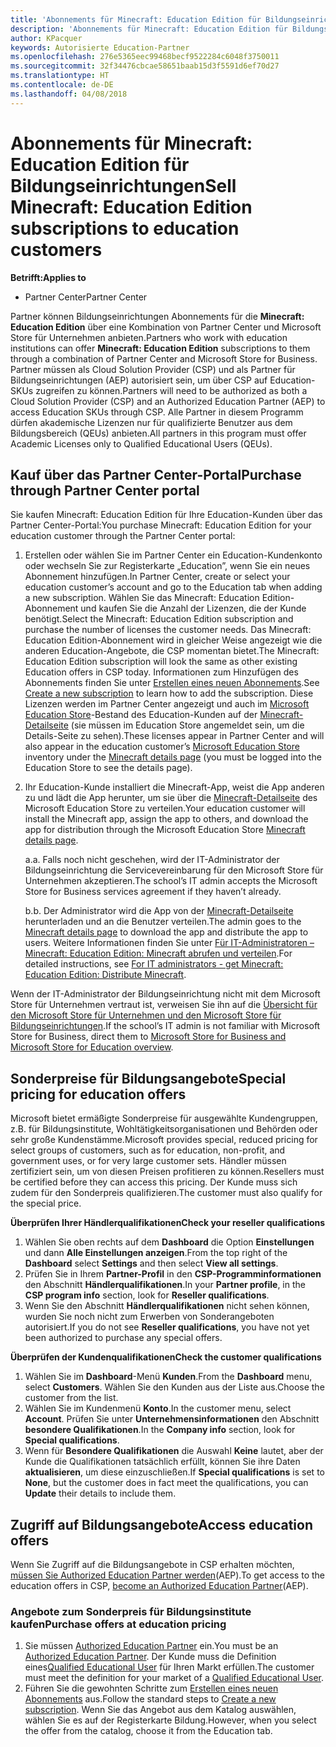 ```yaml
---
title: 'Abonnements für Minecraft: Education Edition für Bildungseinrichtungen verkaufen'
description: 'Abonnements für Minecraft: Education Edition für Bildungseinrichtungen verkaufen'
author: KPacquer
keywords: Autorisierte Education-Partner
ms.openlocfilehash: 276e5365eec99468becf9522284c6048f3750011
ms.sourcegitcommit: 32f34476cbcae58651baab15d3f5591d6ef70d27
ms.translationtype: HT
ms.contentlocale: de-DE
ms.lasthandoff: 04/08/2018
---
```

# <a name="sell-minecraft-education-edition-subscriptions-to-education-customers"></a><span data-ttu-id="67a96-104">Abonnements für Minecraft: Education Edition für Bildungseinrichtungen</span><span class="sxs-lookup"><span data-stu-id="67a96-104">Sell Minecraft: Education Edition subscriptions to education customers</span></span>

**<span data-ttu-id="67a96-105">Betrifft:</span><span class="sxs-lookup"><span data-stu-id="67a96-105">Applies to</span></span>**

-  <span data-ttu-id="67a96-106">Partner Center</span><span class="sxs-lookup"><span data-stu-id="67a96-106">Partner Center</span></span>

<span data-ttu-id="67a96-107">Partner können Bildungseinrichtungen Abonnements für die **Minecraft: Education Edition** über eine Kombination von Partner Center und Microsoft Store für Unternehmen anbieten.</span><span class="sxs-lookup"><span data-stu-id="67a96-107">Partners who work with education institutions can offer **Minecraft: Education Edition** subscriptions to them through a combination of Partner Center and Microsoft Store for Business.</span></span>  <span data-ttu-id="67a96-108">Partner müssen als Cloud Solution Provider (CSP) und als Partner für Bildungseinrichtungen (AEP) autorisiert sein, um über CSP auf Education-SKUs zugreifen zu können.</span><span class="sxs-lookup"><span data-stu-id="67a96-108">Partners will need to be authorized as both a Cloud Solution Provider (CSP) and an Authorized Education Partner (AEP) to access Education SKUs through CSP.</span></span>  <span data-ttu-id="67a96-109">Alle Partner in diesem Programm dürfen akademische Lizenzen nur für qualifizierte Benutzer aus dem Bildungsbereich (QEUs) anbieten.</span><span class="sxs-lookup"><span data-stu-id="67a96-109">All partners in this program must offer Academic Licenses only to Qualified Educational Users (QEUs).</span></span> 

## <a name="purchase-through-partner-center-portal"></a><span data-ttu-id="67a96-110">Kauf über das Partner Center-Portal</span><span class="sxs-lookup"><span data-stu-id="67a96-110">Purchase through Partner Center portal</span></span> 
<span data-ttu-id="67a96-111">Sie kaufen Minecraft: Education Edition für Ihre Education-Kunden über das Partner Center-Portal:</span><span class="sxs-lookup"><span data-stu-id="67a96-111">You purchase Minecraft: Education Edition for your education customer through the Partner Center portal:</span></span> 

  1.  <span data-ttu-id="67a96-112">Erstellen oder wählen Sie im Partner Center ein Education-Kundenkonto oder wechseln Sie zur Registerkarte „Education”, wenn Sie ein neues Abonnement hinzufügen.</span><span class="sxs-lookup"><span data-stu-id="67a96-112">In Partner Center, create or select your education customer’s account and go to the Education tab when adding a new subscription.</span></span>  <span data-ttu-id="67a96-113">Wählen Sie das Minecraft: Education Edition-Abonnement und kaufen Sie die Anzahl der Lizenzen, die der Kunde benötigt.</span><span class="sxs-lookup"><span data-stu-id="67a96-113">Select the Minecraft: Education Edition subscription and purchase the number of licenses the customer needs.</span></span> <span data-ttu-id="67a96-114">Das Minecraft: Education Edition-Abonnement wird in gleicher Weise angezeigt wie die anderen Education-Angebote, die CSP momentan bietet.</span><span class="sxs-lookup"><span data-stu-id="67a96-114">The Minecraft: Education Edition subscription will look the same as other existing Education offers in CSP today.</span></span> <span data-ttu-id="67a96-115">Informationen zum Hinzufügen des Abonnements finden Sie unter [Erstellen eines neuen Abonnements](create-a-new-subscription.md).</span><span class="sxs-lookup"><span data-stu-id="67a96-115">See [Create a new subscription](create-a-new-subscription.md) to learn how to add the subscription.</span></span> <span data-ttu-id="67a96-116">Diese Lizenzen werden im Partner Center angezeigt und auch im [Microsoft Education Store](https://educationstore.microsoft.com/en-us/store)-Bestand des Education-Kunden auf der [Minecraft-Detailseite](https://educationstore.microsoft.com/en-us/store/details/minecraft-education-edition/9nblggh4r2r6) (sie müssen im Education Store angemeldet sein, um die Details-Seite zu sehen).</span><span class="sxs-lookup"><span data-stu-id="67a96-116">These licenses appear in Partner Center and will also appear in the education customer’s [Microsoft Education Store](https://educationstore.microsoft.com/en-us/store) inventory under the [Minecraft details page](https://educationstore.microsoft.com/en-us/store/details/minecraft-education-edition/9nblggh4r2r6) (you must be logged into the Education Store to see the details page).</span></span> 

  2.  <span data-ttu-id="67a96-117">Ihr Education-Kunde installiert die Minecraft-App, weist die App anderen zu und lädt die App herunter, um sie über die [Minecraft-Detailseite](https://educationstore.microsoft.com/en-us/store/details/minecraft-education-edition/9nblggh4r2r6) des Microsoft Education Store zu verteilen.</span><span class="sxs-lookup"><span data-stu-id="67a96-117">Your education customer will install the Minecraft app, assign the app to others, and download the app for distribution through the Microsoft Education Store [Minecraft details page](https://educationstore.microsoft.com/en-us/store/details/minecraft-education-edition/9nblggh4r2r6).</span></span> 

      <span data-ttu-id="67a96-118">a.</span><span class="sxs-lookup"><span data-stu-id="67a96-118">a.</span></span> <span data-ttu-id="67a96-119">Falls noch nicht geschehen, wird der IT-Administrator der Bildungseinrichtung die Servicevereinbarung für den Microsoft Store für Unternehmen akzeptieren.</span><span class="sxs-lookup"><span data-stu-id="67a96-119">The school’s IT admin accepts the Microsoft Store for Business services agreement if they haven’t already.</span></span> 

      <span data-ttu-id="67a96-120">b.</span><span class="sxs-lookup"><span data-stu-id="67a96-120">b.</span></span> <span data-ttu-id="67a96-121">Der Administrator wird die App von der [Minecraft-Detailseite](https://educationstore.microsoft.com/en-us/store/details/minecraft-education-edition/9nblggh4r2r6) herunterladen und an die Benutzer verteilen.</span><span class="sxs-lookup"><span data-stu-id="67a96-121">The admin goes to the [Minecraft details page](https://educationstore.microsoft.com/en-us/store/details/minecraft-education-edition/9nblggh4r2r6) to download the app and distribute the app to users.</span></span> <span data-ttu-id="67a96-122">Weitere Informationen finden Sie unter [Für IT-Administratoren – Minecraft: Education Edition: Minecraft abrufen und verteilen](https://docs.microsoft.com/education/windows/school-get-minecraft#distribute-minecraft).</span><span class="sxs-lookup"><span data-stu-id="67a96-122">For detailed instructions, see [For IT administrators - get Minecraft: Education Edition: Distribute Minecraft](https://docs.microsoft.com/education/windows/school-get-minecraft#distribute-minecraft).</span></span>
    
  <span data-ttu-id="67a96-123">Wenn der IT-Administrator der Bildungseinrichtung nicht mit dem Microsoft Store für Unternehmen vertraut ist, verweisen Sie ihn auf die [Übersicht für den Microsoft Store für Unternehmen und den Microsoft Store für Bildungseinrichtungen](https://docs.microsoft.com/microsoft-store/windows-store-for-business-overview).</span><span class="sxs-lookup"><span data-stu-id="67a96-123">If the school’s IT admin is not familiar with Microsoft Store for Business, direct them to [Microsoft Store for Business and Microsoft Store for Education overview](https://docs.microsoft.com/microsoft-store/windows-store-for-business-overview).</span></span> 

## <a name="special-pricing-for-education-offers"></a><span data-ttu-id="67a96-124">Sonderpreise für Bildungsangebote</span><span class="sxs-lookup"><span data-stu-id="67a96-124">Special pricing for education offers</span></span>

<span data-ttu-id="67a96-125">Microsoft bietet ermäßigte Sonderpreise für ausgewählte Kundengruppen, z.B. für Bildungsinstitute, Wohltätigkeitsorganisationen und Behörden oder sehr große Kundenstämme.</span><span class="sxs-lookup"><span data-stu-id="67a96-125">Microsoft provides special, reduced pricing for select groups of customers, such as for education, non-profit, and government uses, or for very large customer sets.</span></span> <span data-ttu-id="67a96-126">Händler müssen zertifiziert sein, um von diesen Preisen profitieren zu können.</span><span class="sxs-lookup"><span data-stu-id="67a96-126">Resellers must be certified before they can access this pricing.</span></span> <span data-ttu-id="67a96-127">Der Kunde muss sich zudem für den Sonderpreis qualifizieren.</span><span class="sxs-lookup"><span data-stu-id="67a96-127">The customer must also qualify for the special price.</span></span>

**<span data-ttu-id="67a96-128">Überprüfen Ihrer Händlerqualifikationen</span><span class="sxs-lookup"><span data-stu-id="67a96-128">Check your reseller qualifications</span></span>**

1.  <span data-ttu-id="67a96-129">Wählen Sie oben rechts auf dem **Dashboard** die Option **Einstellungen** und dann **Alle Einstellungen anzeigen**.</span><span class="sxs-lookup"><span data-stu-id="67a96-129">From the top right of the **Dashboard** select **Settings** and then select **View all settings**.</span></span>
2.  <span data-ttu-id="67a96-130">Prüfen Sie in Ihrem **Partner-Profil** in den **CSP-Programminformationen** den Abschnitt **Händlerqualifikationen**.</span><span class="sxs-lookup"><span data-stu-id="67a96-130">In your **Partner profile**, in the **CSP program info** section, look for **Reseller qualifications**.</span></span>
3.  <span data-ttu-id="67a96-131">Wenn Sie den Abschnitt **Händlerqualifikationen** nicht sehen können, wurden Sie noch nicht zum Erwerben von Sonderangeboten autorisiert.</span><span class="sxs-lookup"><span data-stu-id="67a96-131">If you do not see **Reseller qualifications**, you have not yet been authorized to purchase any special offers.</span></span>

**<span data-ttu-id="67a96-132">Überprüfen der Kundenqualifikationen</span><span class="sxs-lookup"><span data-stu-id="67a96-132">Check the customer qualifications</span></span>**

1.  <span data-ttu-id="67a96-133">Wählen Sie im **Dashboard**-Menü **Kunden**.</span><span class="sxs-lookup"><span data-stu-id="67a96-133">From the **Dashboard** menu, select **Customers**.</span></span> <span data-ttu-id="67a96-134">Wählen Sie den Kunden aus der Liste aus.</span><span class="sxs-lookup"><span data-stu-id="67a96-134">Choose the customer from the list.</span></span>
2.  <span data-ttu-id="67a96-135">Wählen Sie im Kundenmenü **Konto**.</span><span class="sxs-lookup"><span data-stu-id="67a96-135">In the customer menu, select **Account**.</span></span> <span data-ttu-id="67a96-136">Prüfen Sie unter **Unternehmensinformationen** den Abschnitt **besondere Qualifikationen**.</span><span class="sxs-lookup"><span data-stu-id="67a96-136">In the **Company info** section, look for **Special qualifications**.</span></span>
3.  <span data-ttu-id="67a96-137">Wenn für **Besondere Qualifikationen** die Auswahl **Keine** lautet, aber der Kunde die Qualifikationen tatsächlich erfüllt, können Sie ihre Daten **aktualisieren**, um diese einzuschließen.</span><span class="sxs-lookup"><span data-stu-id="67a96-137">If **Special qualifications** is set to **None**, but the customer does in fact meet the qualifications, you can **Update** their details to include them.</span></span>

## <a name="access-education-offers"></a><span data-ttu-id="67a96-138">Zugriff auf Bildungsangebote</span><span class="sxs-lookup"><span data-stu-id="67a96-138">Access education offers</span></span> 

<span data-ttu-id="67a96-139">Wenn Sie Zugriff auf die Bildungsangebote in CSP erhalten möchten, [müssen Sie Authorized Education Partner werden](http://go.microsoft.com/fwlink/p/?LinkId=808781)(AEP).</span><span class="sxs-lookup"><span data-stu-id="67a96-139">To get access to the education offers in CSP, [become an Authorized Education Partner](http://go.microsoft.com/fwlink/p/?LinkId=808781)(AEP).</span></span>

### <a name="purchase-offers-at-education-pricing"></a><span data-ttu-id="67a96-140">Angebote zum Sonderpreis für Bildungsinstitute kaufen</span><span class="sxs-lookup"><span data-stu-id="67a96-140">Purchase offers at education pricing</span></span>

1. <span data-ttu-id="67a96-141">Sie müssen [Authorized Education Partner](http://go.microsoft.com/fwlink/p/?LinkId=808781) ein.</span><span class="sxs-lookup"><span data-stu-id="67a96-141">You must be an [Authorized Education Partner](http://go.microsoft.com/fwlink/p/?LinkId=808781).</span></span>
<span data-ttu-id="67a96-142">Der Kunde muss die Definition eines[Qualified Educational User](http://go.microsoft.com/fwlink/p/?LinkId=808795) für Ihren Markt erfüllen.</span><span class="sxs-lookup"><span data-stu-id="67a96-142">The customer must meet the definition for your market of a [Qualified Educational User](http://go.microsoft.com/fwlink/p/?LinkId=808795).</span></span>
2. <span data-ttu-id="67a96-143">Führen Sie die gewohnten Schritte zum [Erstellen eines neuen Abonnements](create-a-new-subscription.md) aus.</span><span class="sxs-lookup"><span data-stu-id="67a96-143">Follow the standard steps to [Create a new subscription](create-a-new-subscription.md).</span></span> <span data-ttu-id="67a96-144">Wenn Sie das Angebot aus dem Katalog auswählen, wählen Sie es auf der Registerkarte Bildung.</span><span class="sxs-lookup"><span data-stu-id="67a96-144">However, when you select the offer from the catalog, choose it from the Education tab.</span></span>






<!-- ## Purchase through Partner Center API 

To help your education customers buy and deploy Minecraft: Education Edition through the Partner Center API:
  
  1.  See [Create an order](https://msdn.microsoft.com/library/partnercenter/mt634667.aspx(d=robot)) to learn how to use the Partner Center API to buy the desired number of licenses of Minecraft: Education Edition subscription.  Be sure to use the following Offer ID:  
     
      "OfferId": "EE10CBD2-7A12-45DE-BE11-0C2C7C6EEEB1"
     
      See [Get a list of subscriptions by ID](https://msdn.microsoft.com/library/partnercenter/mt683489.aspx) to learn how to see these licenses.  Note that these will also appear in the education customer’s [Microsoft Store for Business](https://www.microsoft.com/business-store) inventory under the [Minecraft details page](https://businessstore.microsoft.com/en-us/app-detail/9NBLGGH4R2R6/0016/00000000000000000000000000000000/online) (you must be logged into Store for Business to see this page).    

  2. Direct your education customer to distribute Minecraft through the Microsoft Store for Business [Minecraft details page](https://businessstore.microsoft.com/en-us/app-detail/9NBLGGH4R2R6/0016/00000000000000000000000000000000/online). Through Microsoft Store for Business, they can install the app, assign the app to others, and download the app to distribute. (Currently, Partner Center doesn't support these tasks.) 

     a. The school’s IT admin accepts the Microsoft Store for Business services agreement if they haven’t already.
    
     b. The admin goes to the Minecraft details page to download the app and distribute the app to users. For detailed instructions, see [For IT administrators - get Minecraft: Education Edition: Distribute Minecraft](https://docs.microsoft.com/education/windows/school-get-minecraft#distribute-minecraft). 

  If the school’s IT admin is not familiar with Microsoft Store for Business, direct them to [Microsoft Store for Business overview](https://docs.microsoft.com/microsoft-store/windows-store-for-business-overview). 

-->